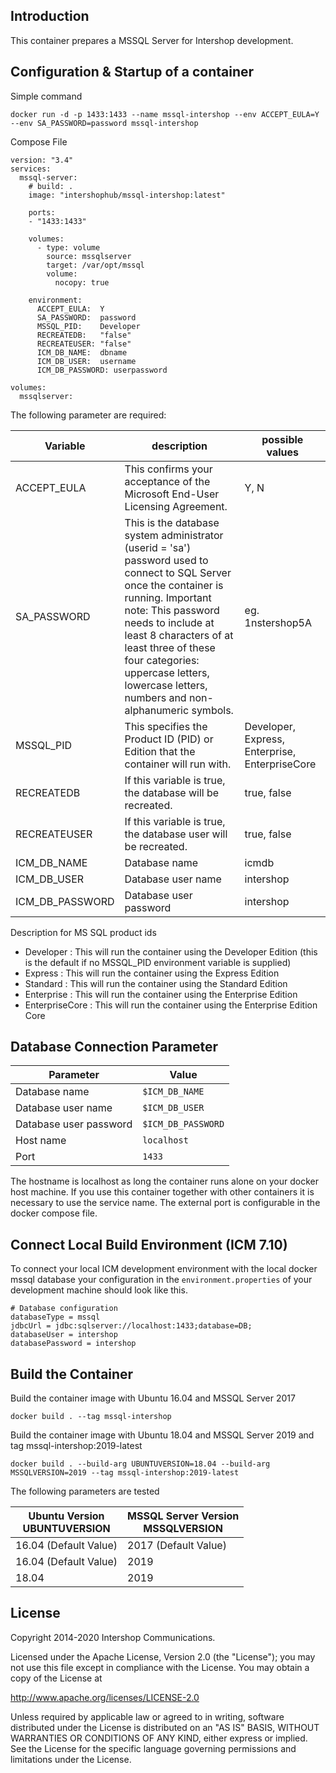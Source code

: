 ## Introduction

This container prepares a MSSQL Server for Intershop development.

## Configuration & Startup of a container

Simple command
```
docker run -d -p 1433:1433 --name mssql-intershop --env ACCEPT_EULA=Y --env SA_PASSWORD=password mssql-intershop
```

Compose File
```
version: "3.4"
services:
  mssql-server:
    # build: .
    image: "intershophub/mssql-intershop:latest"
    
    ports:
    - "1433:1433"

    volumes:
      - type: volume
        source: mssqlserver
        target: /var/opt/mssql
        volume:
          nocopy: true

    environment:
      ACCEPT_EULA:  Y
      SA_PASSWORD:  password
      MSSQL_PID:    Developer
      RECREATEDB:   "false"
      RECREATEUSER: "false"
      ICM_DB_NAME:  dbname
      ICM_DB_USER:  username
      ICM_DB_PASSWORD: userpassword

volumes:
  mssqlserver:
```

The following parameter are required:

| Variable | description | possible values
|----------|-----------|-----------| 
| ACCEPT_EULA   | This confirms your acceptance of the Microsoft End-User Licensing Agreement. | Y, N |
| SA_PASSWORD   | This is the database system administrator (userid = 'sa') password used to connect to SQL Server once the container is running. Important note: This password needs to include at least 8 characters of at least three of these four categories: uppercase letters, lowercase letters, numbers and non-alphanumeric symbols. | eg. 1nstershop5A |
| MSSQL_PID     | This specifies the Product ID (PID) or Edition that the container will run with. | Developer, Express, Enterprise, EnterpriseCore
| RECREATEDB    | If this variable is true, the database will be recreated. | true, false
| RECREATEUSER  | If this variable is true, the database user will be recreated. | true, false
| ICM_DB_NAME      | Database name           | icmdb
| ICM_DB_USER      | Database user name      | intershop
| ICM_DB_PASSWORD  | Database user password  | intershop

Description for MS SQL product ids
* Developer : This will run the container using the Developer Edition (this is the default if no MSSQL_PID environment variable is supplied) 
* Express : This will run the container using the Express Edition 
* Standard : This will run the container using the Standard Edition 
* Enterprise : This will run the container using the Enterprise Edition 
* EnterpriseCore : This will run the container using the Enterprise Edition Core 

## Database Connection Parameter

| Parameter | Value
|------------------------|-----------------|
| Database name          | ```$ICM_DB_NAME``` |
| Database user name     | ```$ICM_DB_USER```|
| Database user password | ```$ICM_DB_PASSWORD```|
| Host name              | ```localhost``` |
| Port                   | ```1433``` |

The hostname is localhost as long the container runs alone on your docker host machine. If you use this container
 together with other containers it is necessary to use the service name. The external port is configurable in the docker compose file. 

## Connect Local Build Environment (ICM 7.10)

To connect your local ICM development environment with the local docker mssql database your configuration in the `environment.properties` of your development machine should look like this.

```
# Database configuration
databaseType = mssql
jdbcUrl = jdbc:sqlserver://localhost:1433;database=DB; 
databaseUser = intershop 
databasePassword = intershop
```

## Build the Container

Build the container image with Ubuntu 16.04 and MSSQL Server 2017
```
docker build . --tag mssql-intershop
```

Build the container image with Ubuntu 18.04 and MSSQL Server 2019 and tag mssql-intershop:2019-latest
```
docker build . --build-arg UBUNTUVERSION=18.04 --build-arg MSSQLVERSION=2019 --tag mssql-intershop:2019-latest
```

The following parameters are tested

| Ubuntu Version <br> UBUNTUVERSION | MSSQL Server Version <br> MSSQLVERSION |
|------------------------|----------------------|
| 16.04 (Default Value)  | 2017 (Default Value) |
| 16.04 (Default Value)  | 2019 |
| 18.04  | 2019 |

## License

Copyright 2014-2020 Intershop Communications.

Licensed under the Apache License, Version 2.0 (the "License"); you may not use this file except in compliance with the License. You may obtain a copy of the License at

http://www.apache.org/licenses/LICENSE-2.0

Unless required by applicable law or agreed to in writing, software distributed under the License is distributed on an "AS IS" BASIS, WITHOUT WARRANTIES OR CONDITIONS OF ANY KIND, either express or implied. See the License for the specific language governing permissions and limitations under the License.

